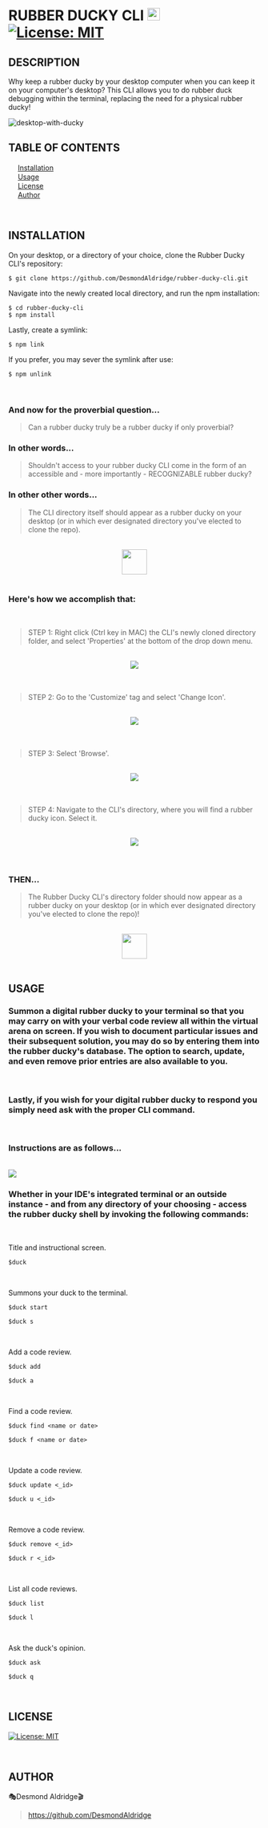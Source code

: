 # RUBBER DUCKY CLI <img src="./rubber-ducky.ico" width="25px"> &nbsp; [![License: MIT](https://img.shields.io/badge/License-MIT-yellow.svg)](https://opensource.org/licenses/MIT)

## DESCRIPTION
Why keep a rubber ducky by your desktop computer when you can keep it on your computer's desktop? This CLI allows you to do rubber duck debugging within the terminal, replacing the need for a physical rubber ducky! 

![desktop-with-ducky](./img/desktop-with-ducky.png)

## TABLE OF CONTENTS
  <img src="./rubber-ducky.ico" width="15px"> [Installation](#installation) <br>
  <img src="./rubber-ducky.ico" width="15px"> [Usage](#usage) <br>
  <img src="./rubber-ducky.ico" width="15px"> [License](#license) <br>
  <img src="./rubber-ducky.ico" width="15px"> [Author](#author) <br>

<br>

## INSTALLATION

On your desktop, or a directory of your choice, clone the Rubber Ducky CLI's repository:

```
$ git clone https://github.com/DesmondAldridge/rubber-ducky-cli.git
```

Navigate into the newly created local directory, and run the npm installation:

```
$ cd rubber-ducky-cli
$ npm install
```

Lastly, create a symlink:

```
$ npm link
```
If you prefer, you may sever the symlink after use:

```
$ npm unlink
```
<br>

### And now for the proverbial question...
> Can a rubber ducky truly be a rubber ducky if only proverbial?
>
### In other words... 
> Shouldn't access to your rubber ducky CLI come in the form of an accessible and - more importantly - RECOGNIZABLE rubber ducky?
>
### In other other words... 
> The CLI directory itself should appear as a rubber ducky on your desktop (or in which ever designated directory you've elected to clone the repo).

<br>

<center><img src="./rubber-ducky.ico" width="50px"></center>

<br>

### Here's how we accomplish that:

<br>

>STEP 1: Right click (Ctrl key in MAC) the CLI's newly cloned directory folder, and select 'Properties' at the bottom of the drop down menu.
>

<br>

<center><img src="img\icon-setup-1.png"></center>

<br>
<br>

>STEP 2: Go to the 'Customize' tag and select 'Change Icon'.
>

<br>

<center><img src="img\icon-setup-2.png"></center>

<br>
<br>

>STEP 3: Select 'Browse'.
>

<br>

<center><img src="img\icon-setup-3.png"></center>

<br>
<br>

>STEP 4: Navigate to the CLI's directory, where you will find a rubber ducky icon. Select it.
>

<br>

<center><img src="img\icon-setup-4.png"></center>

<br>
<br>

### THEN...
>The Rubber Ducky CLI's directory folder should now appear as a rubber ducky on your desktop (or in which ever designated directory you've elected to clone the repo)!
>
<br>

<center><img src="./rubber-ducky.ico" width="50px"></center>

<br>



## USAGE

### Summon a digital rubber ducky to your terminal so that you may carry on with your verbal code review all within the virtual arena on screen. If you wish to document particular issues and their subsequent solution, you may do so by entering them into the rubber ducky's database. The option to search, update, and even remove prior entries are also available to you.
<br>

### Lastly, if you wish for your digital rubber ducky to respond you simply need ask with the proper CLI command.
<br>

### Instructions are as follows...

<br>

<img src="./img/title-card.png">

<br>

### Whether in your IDE's integrated terminal or an outside instance - and from any directory of your choosing - access the rubber ducky shell by invoking the following commands:
<br>

Title and instructional screen.
```
$duck
```
<br>

Summons your duck to the terminal.
```
$duck start
```
```
$duck s
```
<br>

Add a code review.
```
$duck add
```
```
$duck a
```
<br>

Find a code review.
```
$duck find <name or date>
```
```
$duck f <name or date>
```
<br>

Update a code review.
```
$duck update <_id>
```
```
$duck u <_id>
```
<br>

Remove a code review.
```
$duck remove <_id>
```
```
$duck r <_id>
```
<br>

List all code reviews.
```
$duck list
```
```
$duck l
```
<br>

Ask the duck's opinion.
```
$duck ask
```
```
$duck q
```

<br>

## LICENSE
[![License: MIT](https://img.shields.io/badge/License-MIT-yellow.svg)](https://opensource.org/licenses/MIT)

<br>

## AUTHOR
🎭Desmond Aldridge🎬<br>
>https://github.com/DesmondAldridge

